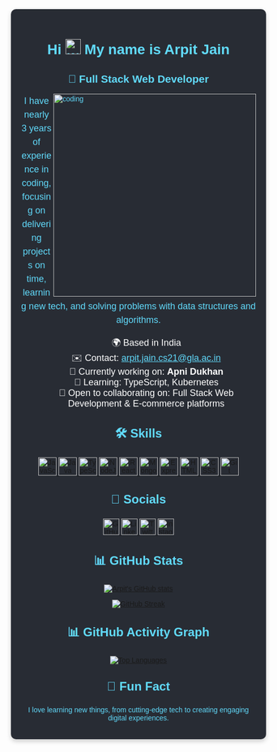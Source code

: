 <div style="background-color:#282C34; color:#61DAFB; padding:20px; border-radius:10px; box-shadow: 0px 4px 10px rgba(0, 0, 0, 0.2); transition: all 0.3s ease; font-family: Arial, sans-serif;">
  <h1 align="center">
    Hi 
    <img src="https://user-images.githubusercontent.com/18350557/176309783-0785949b-9127-417c-8b55-ab5a4333674e.gif" width="30" height="30" alt="wave" />
    My name is Arpit Jain
  </h1>
  <h2 align="center">🚀 Full Stack Web Developer</h2>
  
  <img align="right" alt="coding" width="400" src="https://user-images.githubusercontent.com/55389276/140866485-8fb1c876-9a8f-4d6a-98dc-08c4981eaf70.gif">
  
  <p align="center" style="font-size: 18px; line-height: 1.5;">
    I have nearly 3 years of experience in coding, focusing on delivering projects on time, learning new tech, and solving problems with data structures and algorithms.
  </p>
  
  <ul style="list-style:none; text-align:center; color:#fff; font-size:18px;">
    <li>🌍 Based in India</li>
    <li>✉️ Contact: <a href="mailto:arpit.jain.cs21@gla.ac.in" style="color:#61DAFB;">arpit.jain.cs21@gla.ac.in</a></li>
    <li>🚀 Currently working on: <strong>Apni Dukhan</strong></li>
    <li>🧠 Learning: TypeScript, Kubernetes</li>
    <li>🤝 Open to collaborating on: Full Stack Web Development & E-commerce platforms</li>
  </ul>
  
  <h3 align="center" style="margin-top:30px; font-size: 24px; color:#61DAFB;">🛠 Skills</h3>
  <p align="center" style="animation: fadeIn 2s;">
    <a href="https://developer.mozilla.org/en-US/docs/Web/JavaScript" target="_blank" rel="noreferrer">
      <img src="https://raw.githubusercontent.com/danielcranney/readme-generator/main/public/icons/skills/javascript-colored.svg" width="36" height="36" alt="JavaScript" title="JavaScript" />
    </a>
    <a href="https://www.oracle.com/java/" target="_blank" rel="noreferrer">
      <img src="https://raw.githubusercontent.com/danielcranney/readme-generator/main/public/icons/skills/java-colored.svg" width="36" height="36" alt="Java" title="Java" />
    </a>
    <a href="https://www.typescriptlang.org/" target="_blank" rel="noreferrer">
      <img src="https://raw.githubusercontent.com/danielcranney/readme-generator/main/public/icons/skills/typescript-colored.svg" width="36" height="36" alt="TypeScript" title="TypeScript" />
    </a>
    <a href="https://nodejs.org/en/" target="_blank" rel="noreferrer">
      <img src="https://raw.githubusercontent.com/danielcranney/readme-generator/main/public/icons/skills/nodejs-colored.svg" width="36" height="36" alt="NodeJS" title="Node.js" />
    </a>
    <a href="https://reactjs.org/" target="_blank" rel="noreferrer">
      <img src="https://raw.githubusercontent.com/danielcranney/readme-generator/main/public/icons/skills/react-colored.svg" width="36" height="36" alt="React" title="React" />
    </a>
    <a href="https://www.mongodb.com/" target="_blank" rel="noreferrer">
      <img src="https://raw.githubusercontent.com/danielcranney/readme-generator/main/public/icons/skills/mongodb-colored.svg" width="36" height="36" alt="MongoDB" title="MongoDB" />
    </a>
    <a href="https://expressjs.com/" target="_blank" rel="noreferrer">
      <img src="https://raw.githubusercontent.com/danielcranney/readme-generator/main/public/icons/skills/express-colored-dark.svg" width="36" height="36" alt="Express" title="Express.js" />
    </a>
    <a href="https://developer.mozilla.org/en-US/docs/Glossary/HTML5" target="_blank" rel="noreferrer">
      <img src="https://raw.githubusercontent.com/danielcranney/readme-generator/main/public/icons/skills/html5-colored.svg" width="36" height="36" alt="HTML5" title="HTML5" />
    </a>
    <a href="https://www.w3.org/TR/CSS/#css" target="_blank" rel="noreferrer">
      <img src="https://raw.githubusercontent.com/danielcranney/readme-generator/main/public/icons/skills/css3-colored.svg" width="36" height="36" alt="CSS3" title="CSS3" />
    </a>
    <a href="https://git-scm.com/" target="_blank" rel="noreferrer">
      <img src="https://raw.githubusercontent.com/danielcranney/readme-generator/main/public/icons/skills/git-colored.svg" width="36" height="36" alt="Git" title="Git" />
    </a>
  </p>
  
  <h3 align="center" style="margin-top:30px; font-size: 24px; color:#61DAFB;">🔗 Socials</h3>
  <p align="center">
    <a href="https://www.github.com/Arpit7986" target="_blank" rel="noreferrer">
      <img src="https://raw.githubusercontent.com/danielcranney/readme-generator/main/public/icons/socials/github.svg" width="32" height="32" alt="GitHub" />
    </a>
    <a href="https://www.linkedin.com/in/arpit-jain-1b9221283/" target="_blank" rel="noreferrer">
      <img src="https://raw.githubusercontent.com/danielcranney/readme-generator/main/public/icons/socials/linkedin.svg" width="32" height="32" alt="LinkedIn" />
    </a>
    <a href="https://twitter.com/yourhandle" target="_blank" rel="noreferrer">
      <img src="https://raw.githubusercontent.com/danielcranney/readme-generator/main/public/icons/socials/twitter.svg" width="32" height="32" alt="Twitter" />
    </a>
    <a href="https://www.instagram.com/yourhandle" target="_blank" rel="noreferrer">
      <img src="https://raw.githubusercontent.com/danielcranney/readme-generator/main/public/icons/socials/instagram.svg" width="32" height="32" alt="Instagram" />
    </a>
  </p>
  
  <h3 align="center" style="margin-top:30px; font-size: 24px; color:#61DAFB;">📊 GitHub Stats</h3>
  <p align="center">
    <a href="http://www.github.com/Arpit7986" target="_blank">
      <img src="https://github-readme-stats.vercel.app/api?username=Arpit7986&show_icons=true&count_private=true&title_color=3382ed&text_color=ec4899&icon_color=6366f1&bg_color=22272e&hide_border=true&show_icons=true" alt="Arpit's GitHub stats" />
    </a>
  </p>
  
  <p align="center">
    <a href="http://www.github.com/Arpit7986" target="_blank">
      <img src="https://github-readme-streak-stats.herokuapp.com/?user=Arpit7986&stroke=ec4899&background=22272e&ring=3382ed&fire=3382ed&currStreakNum=ec4899&currStreakLabel=3382ed&sideNums=ec4899&sideLabels=ec4899&dates=ec4899&hide_border=true" alt="GitHub Streak" />
    </a>
  </p>
  
  <h3 align="center" style="margin-top:30px; font-size: 24px; color:#61DAFB;">📊 GitHub Activity Graph</h3>
  <p align="center">
    <a href="https://github.com/Arpit7986" target="_blank">
      <img src="https://github-readme-stats.vercel.app/api/top-langs/?username=Arpit7986&langs_count=10&title_color=3382ed&text_color=ec4899&icon_color=6366f1&bg_color=22272e&hide_border=true&locale=en&custom_title=Top%20Languages" alt="Top Languages" />
    </a>
  </p>
  
  <h3 align="center" style="margin-top:30px; font-size: 24px; color:#61DAFB;">🌟 Fun Fact</h3>
  <p align="center">I love learning new things, from cutting-edge tech to creating engaging digital experiences.</p>
</div>
